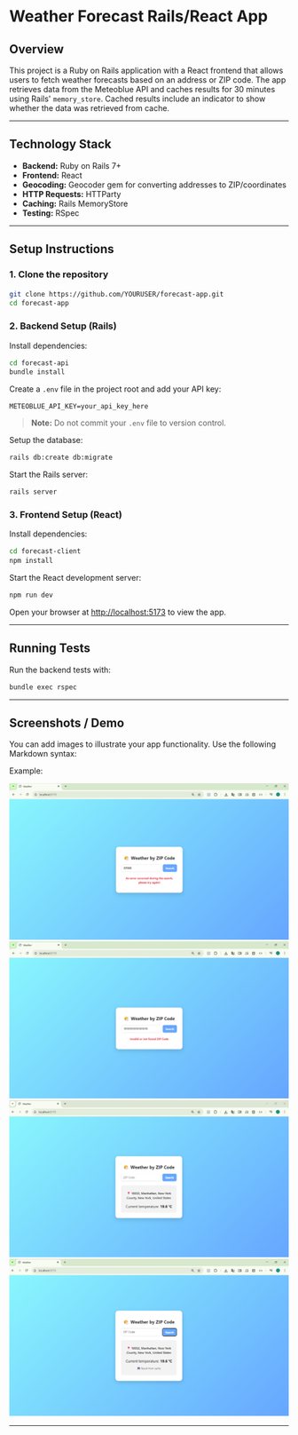 # Weather Forecast Rails/React App

## Overview

This project is a Ruby on Rails application with a React frontend that allows users to fetch weather forecasts based on an address or ZIP code. The app retrieves data from the Meteoblue API and caches results for 30 minutes using Rails' `memory_store`. Cached results include an indicator to show whether the data was retrieved from cache.

---

## Technology Stack

* **Backend:** Ruby on Rails 7+
* **Frontend:** React
* **Geocoding:** Geocoder gem for converting addresses to ZIP/coordinates
* **HTTP Requests:** HTTParty
* **Caching:** Rails MemoryStore
* **Testing:** RSpec

---

## Setup Instructions

### 1. Clone the repository

```bash
git clone https://github.com/YOURUSER/forecast-app.git
cd forecast-app
````

### 2. Backend Setup (Rails)

Install dependencies:

```bash
cd forecast-api
bundle install
```

Create a `.env` file in the project root and add your API key:

```env
METEOBLUE_API_KEY=your_api_key_here
```

> **Note:** Do not commit your `.env` file to version control.

Setup the database:

```bash
rails db:create db:migrate
```

Start the Rails server:

```bash
rails server
```

### 3. Frontend Setup (React)

Install dependencies:

```bash
cd forecast-client
npm install
```

Start the React development server:

```bash
npm run dev
```

Open your browser at [http://localhost:5173](http://localhost:5173) to view the app.

---

## Running Tests

Run the backend tests with:

```bash
bundle exec rspec
```

---

## Screenshots / Demo

You can add images to illustrate your app functionality. Use the following Markdown syntax:

Example:

![Erro](docs/image-error.png)
![Invalid Zip Code](docs/image-invalid-zipcode.png)
![Forecast Result](docs/image-ok.png)
![Forecast Cached Result](docs/image-cached.png)

---
